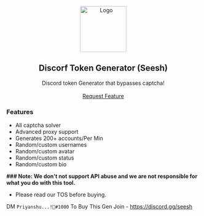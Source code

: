   <br/>
<div align="center">
  <a href="https://github.com/priyanshu9588/seesh-gen">
    <img src="https://i.imgur.com/9l4pHEN.png" alt="Logo" width="120" height="120">
  </a>
  
  <h2 align="center">Discorf Token Generator (Seesh)</h3>

  <p align="center">
    Discord token Generator that bypasses captcha! 
    <br />
    <br />
    <a href="https://github.com/priyanshu9588/seesh-gen/issues">Request Feature</a>
  </p>
</div>

### Features
* All captcha solver 
* Advanced proxy support 
* Generates 200+ accounts/Per Min
* Random/custom usernames
* Random/custom avatar 
* Random/custom status
* Random/custom bio


**### Note: We don't not support API abuse and we are not responsible for what you do with this tool.**


- Please read our TOS before buying.


DM `Priyanshu...!🥂#1000` To Buy This Gen
Join - https://discord.gg/seesh
